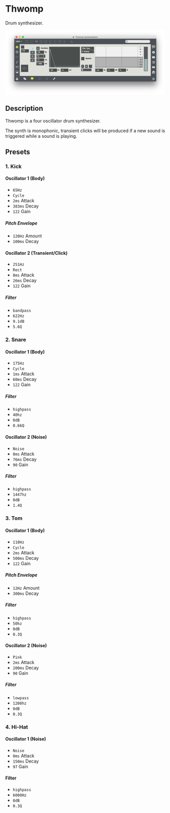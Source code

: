 # Thwomp

Drum synthesizer.

![Thwomp](Thwomp.png)

## Description

Thwomp is a four oscillator drum synthesizer.

The synth is monophonic, transient clicks will be produced if a new sound is triggered while a sound is playing.

## Presets

### 1. Kick

#### Oscillator 1 (Body)

- `65Hz`
- `Cycle`
- `2ms` Attack
- `383ms` Decay
- `122` Gain

##### Pitch Envelope

- `120Hz` Amount
- `100ms` Decay

#### Oscillator 2 (Transient/Click)

- `251Hz`
- `Rect`
- `0ms` Attack
- `26ms` Decay
- `122` Gain

##### Filter

- `bandpass`
- `622Hz`
- `9.1dB`
- `5.6Q`

### 2. Snare

#### Oscillator 1 (Body)

- `175Hz`
- `Cycle`
- `1ms` Attack
- `60ms` Decay
- `122` Gain

##### Filter

- `highpass`
- `40hz`
- `0dB`
- `0.66Q`

#### Oscillator 2 (Noise)

- `Noise`
- `0ms` Attack
- `76ms` Decay
- `90` Gain

##### Filter

- `highpass`
- `1447hz`
- `0dB`
- `1.4Q`

### 3. Tom

#### Oscillator 1 (Body)

- `110Hz`
- `Cycle`
- `2ms` Attack
- `500ms` Decay
- `122` Gain

##### Pitch Envelope

- `12Hz` Amount
- `300ms` Decay

##### Filter

- `highpass`
- `50hz`
- `0dB`
- `0.3Q`

#### Oscillator 2 (Noise)

- `Pink`
- `2ms` Attack
- `200ms` Decay
- `90` Gain

##### Filter

- `lowpass`
- `1200hz`
- `0dB`
- `0.3Q`

### 4. Hi-Hat

#### Oscillator 1 (Noise)

- `Noise`
- `0ms` Attack
- `150ms` Decay
- `97` Gain

#### Filter

- `highpass`
- `6000Hz`
- `0dB`
- `0.3Q`
